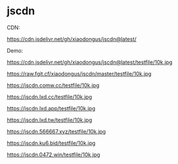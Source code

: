 # jscdn
CDN:

https://cdn.jsdelivr.net/gh/xiaodongus/jscdn@latest/


Demo:

https://cdn.jsdelivr.net/gh/xiaodongus/jscdn@latest/testfile/10k.jpg

https://raw.fgit.cf/xiaodongus/jscdn/master/testfile/10k.jpg 

https://jscdn.comw.cc/testfile/10k.jpg 

https://jscdn.lxd.cc/testfile/10k.jpg 

https://jscdn.lxd.app/testfile/10k.jpg 

https://jscdn.lxd.tw/testfile/10k.jpg 

https://jscdn.566667.xyz/testfile/10k.jpg 

https://jscdn.ku6.bid/testfile/10k.jpg 

https://jscdn.0472.win/testfile/10k.jpg 
